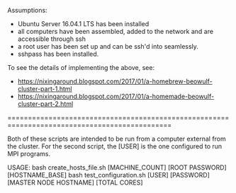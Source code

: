 Assumptions:
* Ubuntu Server 16.04.1 LTS has been installed
* all computers have been assembled, added to the network and are accessible through ssh
* a root user has been set up and can be ssh'd into seamlessly.
* sshpass has been installed.

To see the details of implementing the above, see:
* https://nixingaround.blogspot.com/2017/01/a-homebrew-beowulf-cluster-part-1.html
* https://nixingaround.blogspot.com/2017/01/a-homemade-beowulf-cluster-part-2.html

==============================================================================================

Both of these scripts are intended to be run from a computer external from the cluster.  For 
the second script, the [USER] is the one configured to run MPI programs.

USAGE: 
    bash create_hosts_file.sh [MACHINE_COUNT] [ROOT PASSWORD] [HOSTNAME_BASE]
    bash test_configuration.sh [USER] [PASSWORD] [MASTER NODE HOSTNAME] [TOTAL CORES]
    
